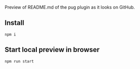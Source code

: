 Preview of README.md of the pug plugin as it looks on GitHub.

## Install
```
npm i
```

## Start local preview in browser
```
npm run start
```
